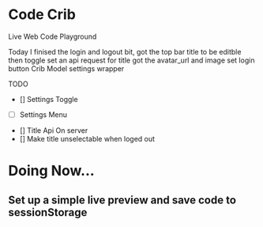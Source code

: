 # Code Crib
Live Web Code Playground

Today I finised the login and logout bit, 
got the top bar title to be editble then toggle
set an api request for title
got the avatar_url and image set
login button
Crib Model
settings wrapper

TODO
 - [] Settings Toggle
 - [ ] Settings Menu
 - [] Title Api On server
 - [] Make title unselectable when loged out
 
# Doing Now...
## Set up a simple live preview and save code to sessionStorage